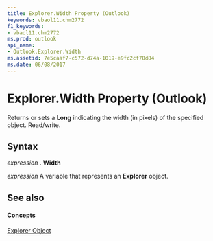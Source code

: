 ```yaml
---
title: Explorer.Width Property (Outlook)
keywords: vbaol11.chm2772
f1_keywords:
- vbaol11.chm2772
ms.prod: outlook
api_name:
- Outlook.Explorer.Width
ms.assetid: 7e5caaf7-c572-d74a-1019-e9fc2cf78d84
ms.date: 06/08/2017
---
```



# Explorer.Width Property (Outlook)

Returns or sets a  **Long** indicating the width (in pixels) of the specified object. Read/write.


## Syntax

 _expression_ . **Width**

 _expression_ A variable that represents an **Explorer** object.


## See also


#### Concepts


[Explorer Object](explorer-object-outlook.md)

